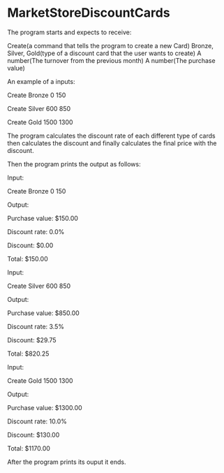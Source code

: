 # MarketStoreDiscountCards
The program starts and expects to receive:

Create(a command that tells the program to create a new Card)
Bronze, Silver, Gold(type of a discount card that the user wants to create)
A number(The turnover from the previous month)
A number(The purchase value)

An example of a inputs:

Create Bronze 0 150

Create Silver 600 850

Create Gold 1500 1300

The program calculates the discount rate of each different type of cards then calculates the discount and finally calculates the final price with the discount.

Then the program prints the output as follows:

Input:

Create Bronze 0 150

Output:

Purchase value: $150.00

Discount rate: 0.0%

Discount: $0.00

Total: $150.00

Input:

Create Silver 600 850

Output:

Purchase value: $850.00

Discount rate: 3.5%

Discount: $29.75

Total: $820.25

Input:

Create Gold 1500 1300

Output:

Purchase value: $1300.00

Discount rate: 10.0%

Discount: $130.00

Total: $1170.00

After the program prints its ouput it ends.
